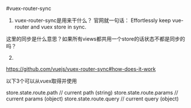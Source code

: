 #vuex-router-sync

1. vuex-router-sync是用来干什么？
官网就一句话：
Effortlessly keep vue-router and vuex store in sync.

这里的同步是什么意思？如果所有views都共用一个store的话状态不都是同步的吗？

2. 
https://github.com/vuejs/vuex-router-sync#how-does-it-work

以下3个可以从vuex取得并使用

store.state.route.path   // current path (string)
store.state.route.params // current params (object)
store.state.route.query  // current query (object)